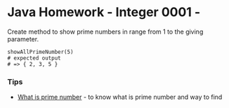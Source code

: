 # Java Homework - Integer 0001 -

Create method to show prime numbers in range from 1 to the giving parameter.

```
showAllPrimeNumber(5)
# expected output
# => { 2, 3, 5 }
```

### Tips

+ [What is prime number](https://www.youtube.com/watch?v=9pgA-H77BLc) - to know what is prime number and way to find
